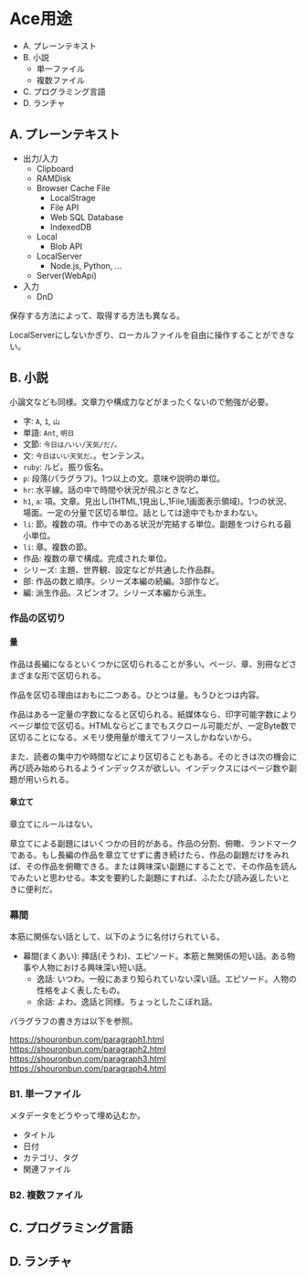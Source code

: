 # Ace用途

* A. プレーンテキスト
* B. 小説
    * 単一ファイル
    * 複数ファイル
* C. プログラミング言語
* D. ランチャ

## A. プレーンテキスト

* 出力/入力
    * Clipboard
    * RAMDisk
    * Browser Cache File
        * LocalStrage
        * File API
        * Web SQL Database
        * IndexedDB
    * Local
        * Blob API
    * LocalServer
        * Node.js, Python, ...
    * Server(WebApi)
* 入力
    * DnD

保存する方法によって、取得する方法も異なる。

LocalServerにしないかぎり、ローカルファイルを自由に操作することができない。

## B. 小説

小論文なども同様。文章力や構成力などがまったくないので勉強が必要。

* 字: `A`, `1`, `山`
* 単語: `Ant`, `明日`
* 文節: `今日は/いい/天気/だ/。`
* 文: `今日はいい天気だ。`。センテンス。
* `ruby`: ルビ。振り仮名。
* `p`: 段落(パラグラフ)。1つ以上の文。意味や説明の単位。
* `hr`: 水平線。話の中で時間や状況が飛ぶときなど。
* `h1`, `a`: 項。文章。見出し(1HTML,1見出し,1File,1画面表示領域)。1つの状況、場面。一定の分量で区切る単位。話としては途中でもかまわない。
* `li`: 節。複数の項。作中でのある状況が完結する単位。副題をつけられる最小単位。
* `li`: 章。複数の節。
* 作品: 複数の章で構成。完成された単位。
* シリーズ: 主題、世界観、設定などが共通した作品群。
* 部: 作品の数と順序。シリーズ本編の続編。3部作など。
* 編: 派生作品。スピンオフ。シリーズ本編から派生。

### 作品の区切り

#### 量

作品は長編になるといくつかに区切られることが多い。ページ、章、別冊などさまざまな形で区切られる。

作品を区切る理由はおもに二つある。ひとつは量。もうひとつは内容。

作品はある一定量の字数になると区切られる。紙媒体なら、印字可能字数によりページ単位で区切る。HTMLならどこまでもスクロール可能だが、一定Byte数で区切ることになる。メモリ使用量が増えてフリースしかねないから。

また、読者の集中力や時間などにより区切ることもある。そのときは次の機会に再び読み始められるようインデックスが欲しい。インデックスにはページ数や副題が用いられる。

#### 章立て

章立てにルールはない。

章立てによる副題にはいくつかの目的がある。作品の分割、俯瞰、ランドマークである。もし長編の作品を章立てせずに書き続けたら、作品の副題だけをみれば、その作品を俯瞰できる。または興味深い副題にすることで、その作品を読んでみたいと思わせる。本文を要約した副題にすれば、ふたたび読み返したいときに便利だ。

### 幕間

本筋に関係ない話として、以下のように名付けられている。

* 幕間(まくあい): 挿話(そうわ)、エピソード。本筋と無関係の短い話。ある物事や人物における興味深い短い話。
    * 逸話: いつわ。一般にあまり知られていない深い話。エピソード。人物の性格をよく表したもの。
    * 余話: よわ。逸話と同様。ちょっとしたこぼれ話。

パラグラフの書き方は以下を参照。

https://shouronbun.com/paragraph1.html
https://shouronbun.com/paragraph2.html
https://shouronbun.com/paragraph3.html
https://shouronbun.com/paragraph4.html

### B1. 単一ファイル

メタデータをどうやって埋め込むか。

* タイトル
* 日付
* カテゴリ、タグ
* 関連ファイル

### B2. 複数ファイル

## C. プログラミング言語

## D. ランチャ

